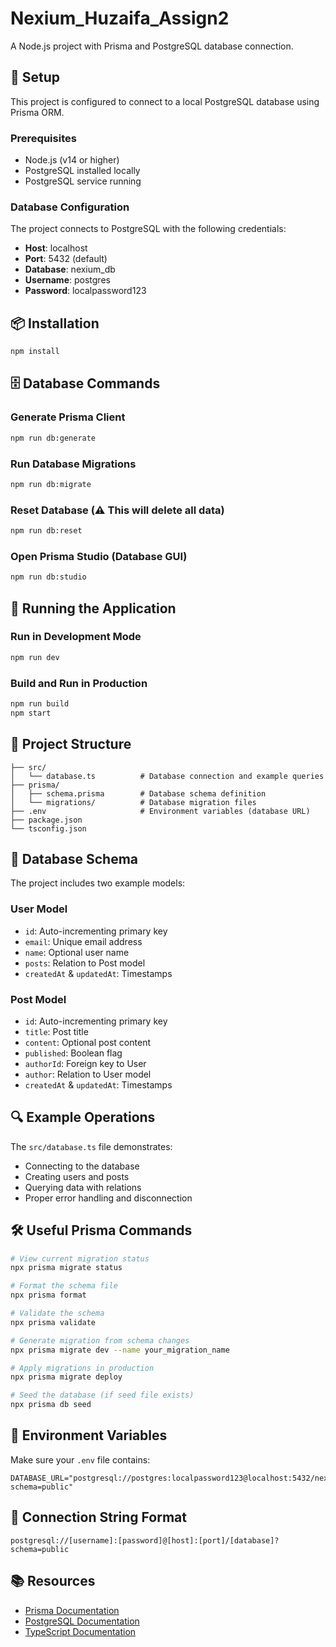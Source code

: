 # Nexium_Huzaifa_Assign2

A Node.js project with Prisma and PostgreSQL database connection.

## 🚀 Setup

This project is configured to connect to a local PostgreSQL database using Prisma ORM.

### Prerequisites

- Node.js (v14 or higher)
- PostgreSQL installed locally
- PostgreSQL service running

### Database Configuration

The project connects to PostgreSQL with the following credentials:
- **Host**: localhost
- **Port**: 5432 (default)
- **Database**: nexium_db
- **Username**: postgres
- **Password**: localpassword123

## 📦 Installation

```bash
npm install
```

## 🗄️ Database Commands

### Generate Prisma Client
```bash
npm run db:generate
```

### Run Database Migrations
```bash
npm run db:migrate
```

### Reset Database (⚠️ This will delete all data)
```bash
npm run db:reset
```

### Open Prisma Studio (Database GUI)
```bash
npm run db:studio
```

## 🏃 Running the Application

### Run in Development Mode
```bash
npm run dev
```

### Build and Run in Production
```bash
npm run build
npm start
```

## 📁 Project Structure

```
├── src/
│   └── database.ts          # Database connection and example queries
├── prisma/
│   ├── schema.prisma        # Database schema definition
│   └── migrations/          # Database migration files
├── .env                     # Environment variables (database URL)
├── package.json
└── tsconfig.json
```

## 🔧 Database Schema

The project includes two example models:

### User Model
- `id`: Auto-incrementing primary key
- `email`: Unique email address
- `name`: Optional user name
- `posts`: Relation to Post model
- `createdAt` & `updatedAt`: Timestamps

### Post Model
- `id`: Auto-incrementing primary key
- `title`: Post title
- `content`: Optional post content
- `published`: Boolean flag
- `authorId`: Foreign key to User
- `author`: Relation to User model
- `createdAt` & `updatedAt`: Timestamps

## 🔍 Example Operations

The `src/database.ts` file demonstrates:
- Connecting to the database
- Creating users and posts
- Querying data with relations
- Proper error handling and disconnection

## 🛠️ Useful Prisma Commands

```bash
# View current migration status
npx prisma migrate status

# Format the schema file
npx prisma format

# Validate the schema
npx prisma validate

# Generate migration from schema changes
npx prisma migrate dev --name your_migration_name

# Apply migrations in production
npx prisma migrate deploy

# Seed the database (if seed file exists)
npx prisma db seed
```

## 📝 Environment Variables

Make sure your `.env` file contains:

```env
DATABASE_URL="postgresql://postgres:localpassword123@localhost:5432/nexium_db?schema=public"
```

## 🔗 Connection String Format

```
postgresql://[username]:[password]@[host]:[port]/[database]?schema=public
```

## 📚 Resources

- [Prisma Documentation](https://www.prisma.io/docs)
- [PostgreSQL Documentation](https://www.postgresql.org/docs/)
- [TypeScript Documentation](https://www.typescriptlang.org/docs/)
